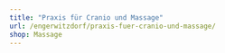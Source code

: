 ```yaml
---
title: "Praxis für Cranio und Massage"
url: /engerwitzdorf/praxis-fuer-cranio-und-massage/
shop: Massage
---
```


